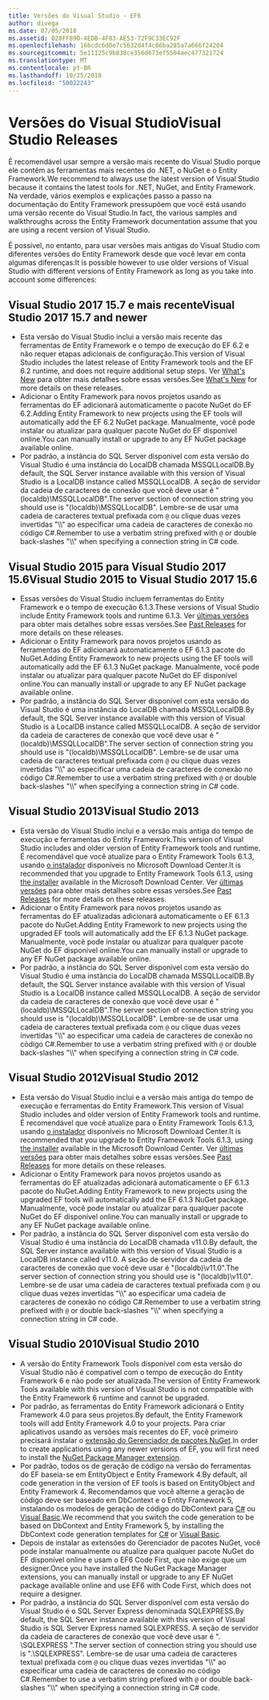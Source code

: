 ```yaml
---
title: Versões do Visual Studio - EF6
author: divega
ms.date: 07/05/2018
ms.assetid: 028FF890-4EDB-4F03-AE53-72F9C33EC92F
ms.openlocfilehash: 16bcdc6d0e7c5632d4f4c06ba285a7a666f24204
ms.sourcegitcommit: 5e11125c9b838ce356d673ef5504aec477321724
ms.translationtype: MT
ms.contentlocale: pt-BR
ms.lasthandoff: 10/25/2018
ms.locfileid: "50022243"
---
```

# <a name="visual-studio-releases"></a><span data-ttu-id="aff73-102">Versões do Visual Studio</span><span class="sxs-lookup"><span data-stu-id="aff73-102">Visual Studio Releases</span></span>

<span data-ttu-id="aff73-103">É recomendável usar sempre a versão mais recente do Visual Studio porque ele contém as ferramentas mais recentes do .NET, o NuGet e o Entity Framework.</span><span class="sxs-lookup"><span data-stu-id="aff73-103">We recommend to always use the latest version of Visual Studio because it contains the latest tools for .NET, NuGet, and Entity Framework.</span></span>
<span data-ttu-id="aff73-104">Na verdade, vários exemplos e explicações passo a passo na documentação do Entity Framework pressupõem que você está usando uma versão recente do Visual Studio.</span><span class="sxs-lookup"><span data-stu-id="aff73-104">In fact, the various samples and walkthroughs across the Entity Framework documentation assume that you are using a recent version of Visual Studio.</span></span>

<span data-ttu-id="aff73-105">É possível, no entanto, para usar versões mais antigas do Visual Studio com diferentes versões do Entity Framework desde que você levar em conta algumas diferenças:</span><span class="sxs-lookup"><span data-stu-id="aff73-105">It is possible however to use older versions of Visual Studio with different versions of Entity Framework as long as you take into account some differences:</span></span>

## <a name="visual-studio-2017-157-and-newer"></a><span data-ttu-id="aff73-106">Visual Studio 2017 15.7 e mais recente</span><span class="sxs-lookup"><span data-stu-id="aff73-106">Visual Studio 2017 15.7 and newer</span></span>

- <span data-ttu-id="aff73-107">Esta versão do Visual Studio inclui a versão mais recente das ferramentas de Entity Framework e o tempo de execução do EF 6.2 e não requer etapas adicionais de configuração.</span><span class="sxs-lookup"><span data-stu-id="aff73-107">This version of Visual Studio includes the latest release of Entity Framework tools and the EF 6.2 runtime, and does not require additional setup steps.</span></span>
<span data-ttu-id="aff73-108">Ver [What's New](~/ef6/what-is-new/index.md) para obter mais detalhes sobre essas versões.</span><span class="sxs-lookup"><span data-stu-id="aff73-108">See [What's New](~/ef6/what-is-new/index.md) for more details on these releases.</span></span>
- <span data-ttu-id="aff73-109">Adicionar o Entity Framework para novos projetos usando as ferramentas do EF adicionará automaticamente o pacote NuGet do EF 6.2.</span><span class="sxs-lookup"><span data-stu-id="aff73-109">Adding Entity Framework to new projects using the EF tools will automatically add the EF 6.2 NuGet package.</span></span>
<span data-ttu-id="aff73-110">Manualmente, você pode instalar ou atualizar para qualquer pacote NuGet do EF disponível online.</span><span class="sxs-lookup"><span data-stu-id="aff73-110">You can manually install or upgrade to any EF NuGet package available online.</span></span>
- <span data-ttu-id="aff73-111">Por padrão, a instância do SQL Server disponível com esta versão do Visual Studio é uma instância do LocalDB chamada MSSQLLocalDB.</span><span class="sxs-lookup"><span data-stu-id="aff73-111">By default, the SQL Server instance available with this version of Visual Studio is a LocalDB instance called MSSQLLocalDB.</span></span>
<span data-ttu-id="aff73-112">A seção de servidor da cadeia de caracteres de conexão que você deve usar é "(localdb)\\MSSQLLocalDB".</span><span class="sxs-lookup"><span data-stu-id="aff73-112">The server section of connection string you should use is "(localdb)\\MSSQLLocalDB".</span></span>
<span data-ttu-id="aff73-113">Lembre-se de usar uma cadeia de caracteres textual prefixada com `@` ou clique duas vezes invertidas "\\\\" ao especificar uma cadeia de caracteres de conexão no código C#.</span><span class="sxs-lookup"><span data-stu-id="aff73-113">Remember to use a verbatim string prefixed with `@` or double back-slashes "\\\\" when specifying a connection string in C# code.</span></span>  


## <a name="visual-studio-2015-to-visual-studio-2017-156"></a><span data-ttu-id="aff73-114">Visual Studio 2015 para Visual Studio 2017 15.6</span><span class="sxs-lookup"><span data-stu-id="aff73-114">Visual Studio 2015 to Visual Studio 2017 15.6</span></span>

- <span data-ttu-id="aff73-115">Essas versões do Visual Studio incluem ferramentas do Entity Framework e o tempo de execução 6.1.3.</span><span class="sxs-lookup"><span data-stu-id="aff73-115">These versions of Visual Studio include Entity Framework tools and runtime 6.1.3.</span></span>
<span data-ttu-id="aff73-116">Ver [últimas versões](~/ef6/what-is-new/past-releases.md#ef-613) para obter mais detalhes sobre essas versões.</span><span class="sxs-lookup"><span data-stu-id="aff73-116">See [Past Releases](~/ef6/what-is-new/past-releases.md#ef-613) for more details on these releases.</span></span>
- <span data-ttu-id="aff73-117">Adicionar o Entity Framework para novos projetos usando as ferramentas do EF adicionará automaticamente o EF 6.1.3 pacote do NuGet.</span><span class="sxs-lookup"><span data-stu-id="aff73-117">Adding Entity Framework to new projects using the EF tools will automatically add the EF 6.1.3 NuGet package.</span></span>
<span data-ttu-id="aff73-118">Manualmente, você pode instalar ou atualizar para qualquer pacote NuGet do EF disponível online.</span><span class="sxs-lookup"><span data-stu-id="aff73-118">You can manually install or upgrade to any EF NuGet package available online.</span></span>
- <span data-ttu-id="aff73-119">Por padrão, a instância do SQL Server disponível com esta versão do Visual Studio é uma instância do LocalDB chamada MSSQLLocalDB.</span><span class="sxs-lookup"><span data-stu-id="aff73-119">By default, the SQL Server instance available with this version of Visual Studio is a LocalDB instance called MSSQLLocalDB.</span></span>
<span data-ttu-id="aff73-120">A seção de servidor da cadeia de caracteres de conexão que você deve usar é "(localdb)\\MSSQLLocalDB".</span><span class="sxs-lookup"><span data-stu-id="aff73-120">The server section of connection string you should use is "(localdb)\\MSSQLLocalDB".</span></span>
<span data-ttu-id="aff73-121">Lembre-se de usar uma cadeia de caracteres textual prefixada com `@` ou clique duas vezes invertidas "\\\\" ao especificar uma cadeia de caracteres de conexão no código C#.</span><span class="sxs-lookup"><span data-stu-id="aff73-121">Remember to use a verbatim string prefixed with `@` or double back-slashes "\\\\" when specifying a connection string in C# code.</span></span>  


## <a name="visual-studio-2013"></a><span data-ttu-id="aff73-122">Visual Studio 2013</span><span class="sxs-lookup"><span data-stu-id="aff73-122">Visual Studio 2013</span></span>
- <span data-ttu-id="aff73-123">Esta versão do Visual Studio inclui e a versão mais antiga do tempo de execução e ferramentas do Entity Framework.</span><span class="sxs-lookup"><span data-stu-id="aff73-123">This version of Visual Studio includes and older version of Entity Framework tools and runtime.</span></span>
<span data-ttu-id="aff73-124">É recomendável que você atualize para o Entity Framework Tools 6.1.3, usando [o instalador](https://www.microsoft.com/download/details.aspx?id=40762) disponíveis no Microsoft Download Center.</span><span class="sxs-lookup"><span data-stu-id="aff73-124">It is recommended that you upgrade to Entity Framework Tools 6.1.3, using [the installer](https://www.microsoft.com/download/details.aspx?id=40762) available in the Microsoft Download Center.</span></span>
<span data-ttu-id="aff73-125">Ver [últimas versões](~/ef6/what-is-new/past-releases.md#ef-613) para obter mais detalhes sobre essas versões.</span><span class="sxs-lookup"><span data-stu-id="aff73-125">See [Past Releases](~/ef6/what-is-new/past-releases.md#ef-613) for more details on these releases.</span></span>
- <span data-ttu-id="aff73-126">Adicionar o Entity Framework para novos projetos usando as ferramentas do EF atualizadas adicionará automaticamente o EF 6.1.3 pacote do NuGet.</span><span class="sxs-lookup"><span data-stu-id="aff73-126">Adding Entity Framework to new projects using the upgraded EF tools will automatically add the EF 6.1.3 NuGet package.</span></span>
<span data-ttu-id="aff73-127">Manualmente, você pode instalar ou atualizar para qualquer pacote NuGet do EF disponível online.</span><span class="sxs-lookup"><span data-stu-id="aff73-127">You can manually install or upgrade to any EF NuGet package available online.</span></span>
- <span data-ttu-id="aff73-128">Por padrão, a instância do SQL Server disponível com esta versão do Visual Studio é uma instância do LocalDB chamada MSSQLLocalDB.</span><span class="sxs-lookup"><span data-stu-id="aff73-128">By default, the SQL Server instance available with this version of Visual Studio is a LocalDB instance called MSSQLLocalDB.</span></span>
<span data-ttu-id="aff73-129">A seção de servidor da cadeia de caracteres de conexão que você deve usar é "(localdb)\\MSSQLLocalDB".</span><span class="sxs-lookup"><span data-stu-id="aff73-129">The server section of connection string you should use is "(localdb)\\MSSQLLocalDB".</span></span>
<span data-ttu-id="aff73-130">Lembre-se de usar uma cadeia de caracteres textual prefixada com `@` ou clique duas vezes invertidas "\\\\" ao especificar uma cadeia de caracteres de conexão no código C#.</span><span class="sxs-lookup"><span data-stu-id="aff73-130">Remember to use a verbatim string prefixed with `@` or double back-slashes "\\\\" when specifying a connection string in C# code.</span></span>  

## <a name="visual-studio-2012"></a><span data-ttu-id="aff73-131">Visual Studio 2012</span><span class="sxs-lookup"><span data-stu-id="aff73-131">Visual Studio 2012</span></span>

- <span data-ttu-id="aff73-132">Esta versão do Visual Studio inclui e a versão mais antiga do tempo de execução e ferramentas do Entity Framework.</span><span class="sxs-lookup"><span data-stu-id="aff73-132">This version of Visual Studio includes and older version of Entity Framework tools and runtime.</span></span>
<span data-ttu-id="aff73-133">É recomendável que você atualize para o Entity Framework Tools 6.1.3, usando [o instalador](https://www.microsoft.com/download/details.aspx?id=40762) disponíveis no Microsoft Download Center.</span><span class="sxs-lookup"><span data-stu-id="aff73-133">It is recommended that you upgrade to Entity Framework Tools 6.1.3, using [the installer](https://www.microsoft.com/download/details.aspx?id=40762) available in the Microsoft Download Center.</span></span>
<span data-ttu-id="aff73-134">Ver [últimas versões](~/ef6/what-is-new/past-releases.md#ef-613) para obter mais detalhes sobre essas versões.</span><span class="sxs-lookup"><span data-stu-id="aff73-134">See [Past Releases](~/ef6/what-is-new/past-releases.md#ef-613) for more details on these releases.</span></span>
- <span data-ttu-id="aff73-135">Adicionar o Entity Framework para novos projetos usando as ferramentas do EF atualizadas adicionará automaticamente o EF 6.1.3 pacote do NuGet.</span><span class="sxs-lookup"><span data-stu-id="aff73-135">Adding Entity Framework to new projects using the upgraded EF tools will automatically add the EF 6.1.3 NuGet package.</span></span>
<span data-ttu-id="aff73-136">Manualmente, você pode instalar ou atualizar para qualquer pacote NuGet do EF disponível online.</span><span class="sxs-lookup"><span data-stu-id="aff73-136">You can manually install or upgrade to any EF NuGet package available online.</span></span>
- <span data-ttu-id="aff73-137">Por padrão, a instância do SQL Server disponível com esta versão do Visual Studio é uma instância do LocalDB chamada v11.0.</span><span class="sxs-lookup"><span data-stu-id="aff73-137">By default, the SQL Server instance available with this version of Visual Studio is a LocalDB instance called v11.0.</span></span>
<span data-ttu-id="aff73-138">A seção de servidor da cadeia de caracteres de conexão que você deve usar é "(localdb)\\v11.0".</span><span class="sxs-lookup"><span data-stu-id="aff73-138">The server section of connection string you should use is "(localdb)\\v11.0".</span></span>
<span data-ttu-id="aff73-139">Lembre-se de usar uma cadeia de caracteres textual prefixada com `@` ou clique duas vezes invertidas "\\\\" ao especificar uma cadeia de caracteres de conexão no código C#.</span><span class="sxs-lookup"><span data-stu-id="aff73-139">Remember to use a verbatim string prefixed with `@` or double back-slashes "\\\\" when specifying a connection string in C# code.</span></span>  

## <a name="visual-studio-2010"></a><span data-ttu-id="aff73-140">Visual Studio 2010</span><span class="sxs-lookup"><span data-stu-id="aff73-140">Visual Studio 2010</span></span>

- <span data-ttu-id="aff73-141">A versão do Entity Framework Tools disponível com esta versão do Visual Studio não é compatível com o tempo de execução do Entity Framework 6 e não pode ser atualizada.</span><span class="sxs-lookup"><span data-stu-id="aff73-141">The version of Entity Framework Tools available with this version of Visual Studio is not compatible with the Entity Framework 6 runtime and cannot be upgraded.</span></span>
- <span data-ttu-id="aff73-142">Por padrão, as ferramentas do Entity Framework adicionará o Entity Framework 4.0 para seus projetos.</span><span class="sxs-lookup"><span data-stu-id="aff73-142">By default, the Entity Framework tools will add Entity Framework 4.0 to your projects.</span></span>
<span data-ttu-id="aff73-143">Para criar aplicativos usando as versões mais recentes do EF, você primeiro precisará instalar o [extensão do Gerenciador de pacotes NuGet](https://marketplace.visualstudio.com/items?itemName=NuGetTeam.NuGetPackageManager).</span><span class="sxs-lookup"><span data-stu-id="aff73-143">In order to create applications using any newer versions of EF, you will first need to install the [NuGet Package Manager extension](https://marketplace.visualstudio.com/items?itemName=NuGetTeam.NuGetPackageManager).</span></span>
- <span data-ttu-id="aff73-144">Por padrão, todos os de geração de código na versão do ferramentas do EF baseia-se em EntityObject e Entity Framework 4.</span><span class="sxs-lookup"><span data-stu-id="aff73-144">By default, all code generation in the version of EF tools is based on EntityObject and Entity Framework 4.</span></span>
<span data-ttu-id="aff73-145">Recomendamos que você alterne a geração de código deve ser baseado em DbContext e o Entity Framework 5, instalando os modelos de geração de código do DbContext para [C#](https://marketplace.visualstudio.com/items?itemName=EntityFrameworkTeam.EF5xDbContextGeneratorforC) ou [Visual Basic](https://marketplace.visualstudio.com/items?itemName=EntityFrameworkTeam.EF5xDbContextGeneratorforVBNET).</span><span class="sxs-lookup"><span data-stu-id="aff73-145">We recommend that you switch the code generation to be based on DbContext and Entity Framework 5, by installing the DbContext code generation templates for [C#](https://marketplace.visualstudio.com/items?itemName=EntityFrameworkTeam.EF5xDbContextGeneratorforC) or [Visual Basic](https://marketplace.visualstudio.com/items?itemName=EntityFrameworkTeam.EF5xDbContextGeneratorforVBNET).</span></span>
- <span data-ttu-id="aff73-146">Depois de instalar as extensões do Gerenciador de pacotes NuGet, você pode instalar manualmente ou atualize para qualquer pacote NuGet do EF disponível online e usam o EF6 Code First, que não exige que um designer.</span><span class="sxs-lookup"><span data-stu-id="aff73-146">Once you have installed the NuGet Package Manager extensions, you can manually install or upgrade to any EF NuGet package available online and use EF6 with Code First, which does not require a designer.</span></span>
- <span data-ttu-id="aff73-147">Por padrão, a instância do SQL Server disponível com esta versão do Visual Studio é o SQL Server Express denominada SQLEXPRESS.</span><span class="sxs-lookup"><span data-stu-id="aff73-147">By default, the SQL Server instance available with this version of Visual Studio is SQL Server Express named SQLEXPRESS.</span></span>
<span data-ttu-id="aff73-148">A seção de servidor da cadeia de caracteres de conexão que você deve usar é ". \\SQLEXPRESS ".</span><span class="sxs-lookup"><span data-stu-id="aff73-148">The server section of connection string you should use is ".\\SQLEXPRESS".</span></span>
<span data-ttu-id="aff73-149">Lembre-se de usar uma cadeia de caracteres textual prefixada com `@` ou clique duas vezes invertidas "\\\\" ao especificar uma cadeia de caracteres de conexão no código C#.</span><span class="sxs-lookup"><span data-stu-id="aff73-149">Remember to use a verbatim string prefixed with `@` or double back-slashes "\\\\" when specifying a connection string in C# code.</span></span>
